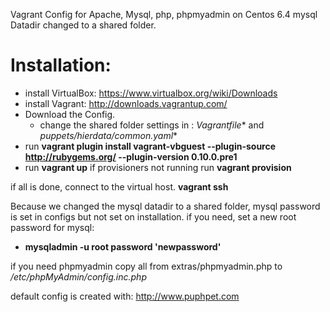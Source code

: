 Vagrant Config for Apache, Mysql, php, phpmyadmin on Centos 6.4
mysql Datadir changed to a shared folder.

Installation:
==============
- install VirtualBox: https://www.virtualbox.org/wiki/Downloads
- install Vagrant: http://downloads.vagrantup.com/
- Download the Config.
    - change the shared folder settings in : *Vagrantfile** and *puppets/hierdata/common.yaml**
- run **vagrant plugin install vagrant-vbguest --plugin-source http://rubygems.org/ --plugin-version 0.10.0.pre1**
- run **vagrant up**
if provisioners not running run **vagrant provision**

if all is done, connect to the virtual host.
**vagrant ssh**

Because we changed the mysql datadir to a shared folder, mysql password is set in configs but not set on installation.
if you need, set a new root password for mysql:

- **mysqladmin -u root password 'newpassword'**


if you need phpmyadmin copy all from extras/phpmyadmin.php to  */etc/phpMyAdmin/config.inc.php*




default config is created with: http://www.puphpet.com




